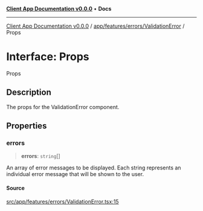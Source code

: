 [**Client App Documentation v0.0.0**](../../../../../README.md) • **Docs**

***

[Client App Documentation v0.0.0](../../../../../README.md) / [app/features/errors/ValidationError](../README.md) / Props

# Interface: Props

Props

## Description

The props for the ValidationError component.

## Properties

### errors

> **errors**: `string`[]

An array of error messages to be displayed. Each string represents an individual error message that will be shown to the user.

#### Source

[src/app/features/errors/ValidationError.tsx:15](https://github.com/jimmykurian/Reactivities/blob/dbc3ed866e1f645e56a07b30e597ad4448fbda7a/client-app/src/app/features/errors/ValidationError.tsx#L15)
